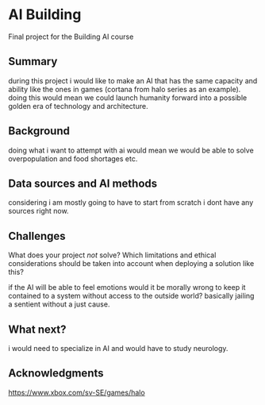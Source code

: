 # AI Building

Final project for the Building AI course

## Summary

during this project i would like to make an AI that has the same capacity and ability like the ones in games (cortana from halo series as an example).
doing this would mean we could launch humanity forward into a possible golden era of technology and architecture.


## Background

doing what i want to attempt with ai would mean we would be able to solve overpopulation and food shortages etc.


## Data sources and AI methods

considering i am mostly going to have to start from scratch i dont have any sources right now.

## Challenges

What does your project _not_ solve? Which limitations and ethical considerations should be taken into account when deploying a solution like this?

if the AI will be able to feel emotions would it be morally wrong to keep it contained to a system without access to the outside world? basically jailing a sentient without a just cause.

## What next?

i would need to specialize in AI and would have to study neurology.

## Acknowledgments
 
https://www.xbox.com/sv-SE/games/halo